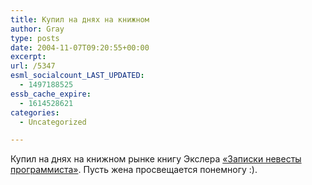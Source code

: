 ```yaml
---
title: Купил на днях на книжном
author: Gray
type: posts
date: 2004-11-07T09:20:55+00:00
excerpt:
url: /5347
esml_socialcount_LAST_UPDATED:
  - 1497188525
essb_cache_expire:
  - 1614528621
categories:
  - Uncategorized

---
```








Купил на днях на книжном рынке книгу Экслера <a href="http://www.ozon.ru/context/detail/id/1953030/?partner=searchengines" target="_blank">&#171;Записки невесты программиста&#187;</a>. Пусть жена просвещается понемногу :).